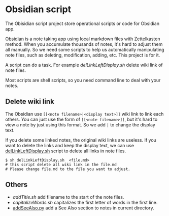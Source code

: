 # Obsidian script

The Obisidian script project store operational scripts or code for Obsidian app.

[Obsidian](https://obsidian.md) is a note taking app using local markdown files with Zettelkasten method. When you accumulate thousands of notes, it's hard to adjust them all manually. So we need some scripts to help us automatically manipulating note files, such as deleting, modification, adding, etc. This project is for it. 

A script can do a task. For example _delLinkLeftDisplay.sh_ delete wiki link of note files.

Most scripts are shell scripts, so you need command line to deal with your notes.

## Delete wiki link 

The Obsidian use `[[<note filename>|<display text>]]` wiki link to link each others. You can just use the form of `[[<note filename>]]`, but it's hard to view a note by just using this format. So we add `|` to change the display text. 

If you delete some linked notes, the original wiki links are useless. If you want to delete the links and keep the display text, we can use [delLinkLeftDisplay.sh](/src/delLinkLeftDisplay.sh) script to delete all links in note files. 

```  shell
$ sh delLinkLeftDisplay.sh  <file.md>
# this script delete all wiki link in the file.md 
# Please change file.md to the file you want to adjust.
```

## Others

- _addTitle.sh_ add filename to the start of the note files. 
- _capitalizeWords.sh_ capitalizes the first letter of words in the first line.
- [addSeeAlso.py](/src/addSeeAlso.py) add a See Also section to notes in current directory.